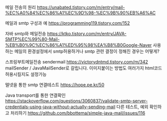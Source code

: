 메일 전송의  원리
https://unabated.tistory.com/m/entry/mail-%EC%A0%84%EC%86%A1%EC%9D%98-%EC%9B%90%EB%A6%AC

메일과 smtp 구성과 예
https://programming119.tistory.com/152

자바 smtp와  메일전송
https://ktko.tistory.com/m/entry/JAVA-SMTP%EC%99%80-Mail-%EB%B0%9C%EC%86%A1%ED%95%98%EA%B8%B0Google-Naver
사용하는 메일의 환경설정에서 smtp허용하거나 smtp 관련 결정이 정해진 경우는 어떻게?

스프링부트메일전송 sendermail
https://victorydntmd.tistory.com/m/342
mailSender / JavaMailSender로 갈립니다.
이미지붙이는 방법도 여러가지
html코드 허용시킬지도 설정가능

텔넷을 통한 smtp 연결테스트
https://hope.pe.kr/50

Java transport를  통한  연결확인
https://stackoverflow.com/questions/3060837/validate-smtp-server-credentials-using-java-without-actually-sending-mail
다른 테스트, 예외 확인하고 처리하기
https://github.com/bbottema/simple-java-mail/issues/116
